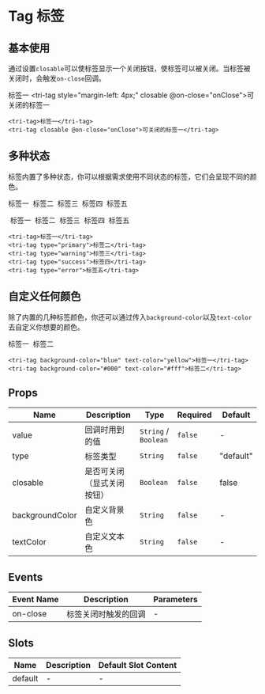 # Tag 标签

<script>
export default {
  methods: {
    onClose() {
      alert("你关闭了标签");
    }
  }
}
</script>

## 基本使用

通过设置`closable`可以使标签显示一个关闭按钮，使标签可以被关闭。当标签被关闭时，会触发`on-close`回调。

<tri-tag>标签一</tri-tag>
<ClientOnly>
<tri-tag style="margin-left: 4px;" closable @on-close="onClose">可关闭的标签一</tri-tag>
</ClientOnly>

```vue
<tri-tag>标签一</tri-tag>
<tri-tag closable @on-close="onClose">可关闭的标签一</tri-tag>
```

## 多种状态

标签内置了多种状态，你可以根据需求使用不同状态的标签，它们会呈现不同的颜色。

<tri-tag>标签一</tri-tag>
<tri-tag type="primary" style="margin-left: 4px;">标签二</tri-tag>
<tri-tag type="warning" style="margin-left: 4px;">标签三</tri-tag>
<tri-tag type="success" style="margin-left: 4px;">标签四</tri-tag>
<tri-tag type="error" style="margin-left: 4px;">标签五</tri-tag>

<tri-tag style="margin-left: 4px;" closable>标签一</tri-tag>
<tri-tag type="primary" style="margin-left: 4px;" closable>标签二</tri-tag>
<tri-tag type="warning" style="margin-left: 4px;" closable>标签三</tri-tag>
<tri-tag type="success" style="margin-left: 4px;" closable>标签四</tri-tag>
<tri-tag type="error" style="margin-left: 4px;" closable>标签五</tri-tag>

```vue
<tri-tag>标签一</tri-tag>
<tri-tag type="primary">标签二</tri-tag>
<tri-tag type="warning">标签三</tri-tag>
<tri-tag type="success">标签四</tri-tag>
<tri-tag type="error">标签五</tri-tag>
```

## 自定义任何颜色

除了内置的几种标签颜色，你还可以通过传入`background-color`以及`text-color`去自定义你想要的颜色。

<tri-tag background-color="blue" text-color="yellow">标签一</tri-tag>
<tri-tag background-color="#000" text-color="#fff" style="margin-left: 4px;">标签二</tri-tag>

```vue
<tri-tag background-color="blue" text-color="yellow">标签一</tri-tag>
<tri-tag background-color="#000" text-color="#fff">标签二</tri-tag>
```

## Props

<!-- @vuese:tri-tag:props:start -->
|Name|Description|Type|Required|Default|
|---|---|---|---|---|
|value|回调时用到的值|`String` / `Boolean`|`false`|-|
|type|标签类型|`String`|`false`|"default"|
|closable|是否可关闭（显式关闭按钮）|`Boolean`|`false`|false|
|backgroundColor|自定义背景色|`String`|`false`|-|
|textColor|自定义文本色|`String`|`false`|-|

<!-- @vuese:tri-tag:props:end -->


## Events

<!-- @vuese:tri-tag:events:start -->
|Event Name|Description|Parameters|
|---|---|---|
|on-close|标签关闭时触发的回调|-|

<!-- @vuese:tri-tag:events:end -->


## Slots

<!-- @vuese:tri-tag:slots:start -->
|Name|Description|Default Slot Content|
|---|---|---|
|default|-|-|

<!-- @vuese:tri-tag:slots:end -->